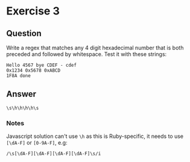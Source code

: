 # Exercise 3

## Question

Write a regex that matches any 4 digit hexadecimal number that is both preceded and followed by whitespace. Test it with these strings:

```
Hello 4567 bye CDEF - cdef
0x1234 0x5678 0xABCD
1F8A done
```

## Answer

```
\s\h\h\h\h\s
```

### Notes

Javascript solution can't use `\h` as this is Ruby-specific, it needs to use `[\dA-F]` or `[0-9A-F]`, e.g:

```
/\s[\dA-F][\dA-F][\dA-F][\dA-F]\s/i
```
